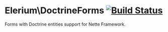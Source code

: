 # Elerium\DoctrineForms [![Build Status](https://travis-ci.org/Elerium/DoctrineForms.png)](https://travis-ci.org/Elerium/DoctrineForms) #
Forms with Doctrine entities support for Nette Framework.